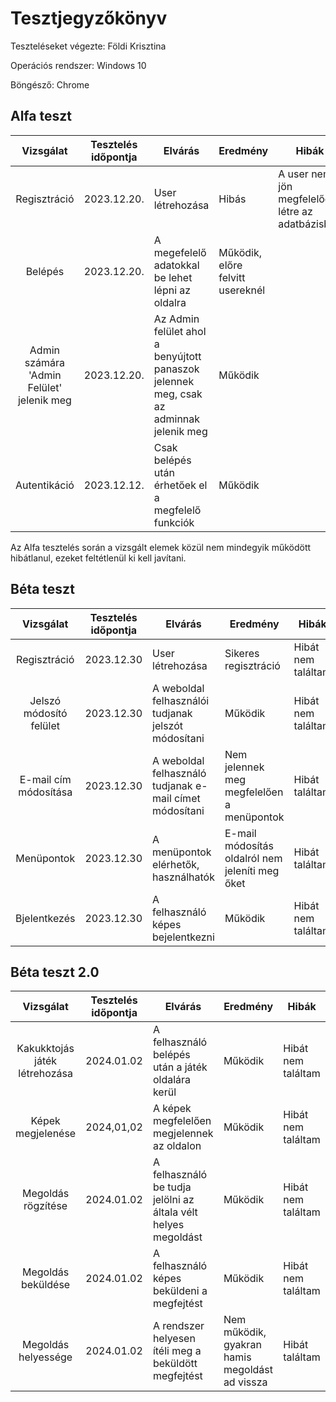 # Tesztjegyzőkönyv

Teszteléseket végezte: Földi Krisztina

Operációs rendszer: Windows 10

Böngésző: Chrome


## Alfa teszt

| Vizsgálat | Tesztelés időpontja | Elvárás | Eredmény | Hibák |
| :---: | --- | --- | --- | --- |
| Regisztráció | 2023.12.20. | User létrehozása | Hibás | A user nem jön megfelelően létre az adatbázisban| 
| Belépés | 2023.12.20. | A megefelelő adatokkal be lehet lépni az oldalra | Működik, előre felvitt usereknél | 
| Admin számára 'Admin Felület' jelenik meg  | 2023.12.20. | Az Admin felület ahol a benyújtott panaszok jelennek meg, csak az adminnak jelenik meg| Működik | 
| Autentikáció | 2023.12.12. | Csak belépés után érhetőek el a megfelelő funkciók | Működik |

Az Alfa tesztelés során a vizsgált elemek közül nem mindegyik működött hibátlanul, ezeket feltétlenül ki kell javítani.

## Béta teszt

| Vizsgálat | Tesztelés időpontja | Elvárás | Eredmény | Hibák |
| :---: | --- | --- | --- | --- |
| Regisztráció | 2023.12.30 | User létrehozása | Sikeres regisztráció | Hibát nem találtam |
| Jelszó módosító felület | 2023.12.30 | A weboldal felhasználói tudjanak jelszót módosítani | Működik| Hibát nem találtam |
| E-mail cím módosítása | 2023.12.30 | A weboldal felhasználó tudjanak e-mail címet módosítani | Nem jelennek meg megfelelően a menüpontok | Hibát találtam |
| Menüpontok | 2023.12.30 | A menüpontok elérhetők, használhatók | E-mail módosítás oldalról nem jeleníti meg őket| Hibát találtam |
| Bjelentkezés | 2023.12.30 | A felhasználó képes bejelentkezni | Működik | Hibát nem találtam |

## Béta teszt 2.0

| Vizsgálat | Tesztelés időpontja | Elvárás | Eredmény | Hibák |
| :---: | --- | --- | --- | --- |
| Kakukktojás játék létrehozása | 2024.01.02 |A felhasználó belépés után a játék oldalára kerül | Működik | Hibát nem találtam |
| Képek megjelenése | 2024,01,02 | A képek megfelelően megjelennek az oldalon| Működik| Hibát nem találtam |
| Megoldás rögzítése | 2024.01.02 | A felhasználó be tudja jelölni az általa vélt helyes megoldást | Működik | Hibát nem találtam |
| Megoldás beküldése | 2024.01.02 | A felhasználó képes beküldeni a megfejtést | Működik| Hibát nem találtam |
| Megoldás helyessége | 2024.01.02 | A rendszer helyesen ítéli meg a beküldött megfejtést| Nem működik, gyakran hamis megoldást ad vissza | Hibát  találtam |